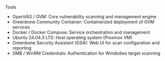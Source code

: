 Tools 
- OpenVAS / GVM: Core vulnerability scanning and management engine 
- Greenbone Community Container: Containerized deployment of GVM services 
- Docker / Docker Compose: Service orchestration and management 
- Ubuntu 24.04.3 LTS: Host operating system (Proxmox VM) 
- Greenbone Security Assistant (GSA): Web UI for scan configuration and reporting 
- SMB / WinRM Credentials: Authentication for Windodws target scanning 
